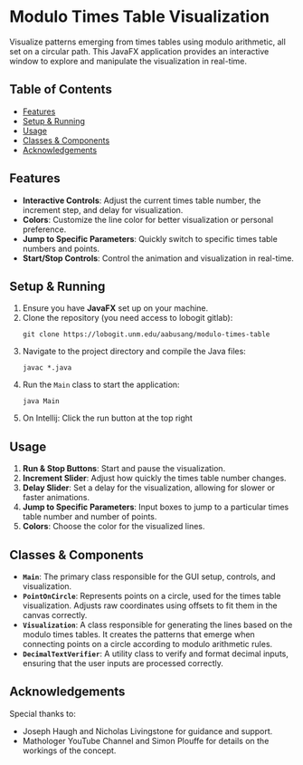 # **Modulo Times Table Visualization**

Visualize patterns emerging from times tables using modulo arithmetic, all set on a circular path. This JavaFX application provides an interactive window to explore and manipulate the visualization in real-time.

## **Table of Contents**

- [Features](#features)
- [Setup & Running](#setup--running)
- [Usage](#usage)
- [Classes & Components](#classes--components)
- [Acknowledgements](#acknowledgements)

## **Features**

- **Interactive Controls**: Adjust the current times table number, the increment step, and delay for visualization.
- **Colors**: Customize the line color for better visualization or personal preference.
- **Jump to Specific Parameters**: Quickly switch to specific times table numbers and points.
- **Start/Stop Controls**: Control the animation and visualization in real-time.

## **Setup & Running**

1. Ensure you have **JavaFX** set up on your machine.
2. Clone the repository (you need access to lobogit gitlab):
    ```
    git clone https://lobogit.unm.edu/aabusang/modulo-times-table
    ```
3. Navigate to the project directory and compile the Java files:
    ```
    javac *.java
    ```
4. Run the `Main` class to start the application:
    ```
    java Main
    ```
5. On Intellij: Click the run button at the top right

## **Usage**

1. **Run & Stop Buttons**: Start and pause the visualization.
2. **Increment Slider**: Adjust how quickly the times table number changes.
3. **Delay Slider**: Set a delay for the visualization, allowing for slower or faster animations.
4. **Jump to Specific Parameters**: Input boxes to jump to a particular times table number and number of points.
5. **Colors**: Choose the color for the visualized lines.

## **Classes & Components**

- **`Main`**: The primary class responsible for the GUI setup, controls, and visualization.
- **`PointOnCircle`**: Represents points on a circle, used for the times table visualization. Adjusts raw coordinates using offsets to fit them in the canvas correctly.
- **`Visualization`**: A class responsible for generating the lines based on the modulo times tables. It creates the patterns that emerge when connecting points on a circle according to modulo arithmetic rules.
- **`DecimalTextVerifier`**: A utility class to verify and format decimal inputs, ensuring that the user inputs are processed correctly.

## **Acknowledgements**

Special thanks to:
- Joseph Haugh and Nicholas Livingstone for guidance and support.
- Mathologer YouTube Channel and Simon Plouffe for details on the workings of the concept.
